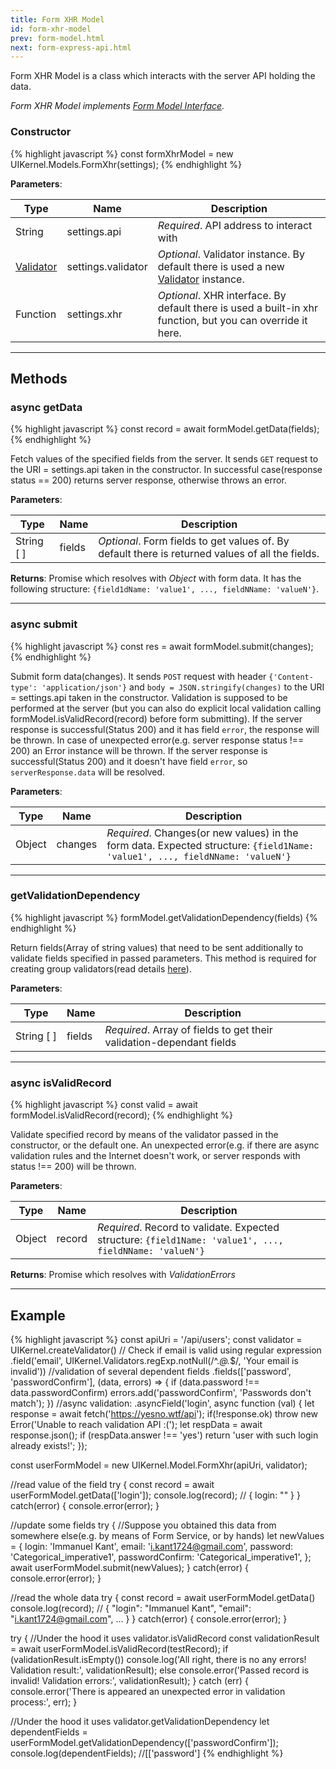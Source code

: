 ```yaml
---
title: Form XHR Model
id: form-xhr-model
prev: form-model.html
next: form-express-api.html
---
```


Form XHR Model is a class which interacts with the server API holding the data.

*Form XHR Model implements [Form Model Interface](/docs/form-interface.html).*

### Constructor

{% highlight javascript %}
  const formXhrModel = new UIKernel.Models.FormXhr(settings);
{% endhighlight %}

**Parameters**:

| Type                              | Name                  | Description                   |
|-----------------------------------|-----------------------|-------------------------------|
| String                            | settings.api          | *Required*. API address to interact with  |
| [Validator](/docs/validator.html) | settings.validator    | *Optional*. Validator instance. By default there is used a new [Validator](/docs/validator.html) instance. |
| Function                          | settings.xhr          | *Optional*. XHR interface. By default there is used a built-in xhr function, but you can override it here. |

____

## Methods

### async getData

{% highlight javascript %}
  const record = await formModel.getData(fields);
{% endhighlight %}

Fetch values of the specified fields from the server.
It sends `GET` request to the URI = settings.api taken in the constructor.
In successful case(response status == 200) returns server response, otherwise throws an error.

**Parameters**:

| Type         | Name        | Description                                                                                    |
|--------------|-------------|------------------------------------------------------------------------------------------------|
| String [ ]   | fields      | *Optional*. Form fields to get values of. By default there is returned values of all the fields.   |

**Returns**: Promise which resolves with *Object* with form data. It has the following structure: `{field1dName: 'value1', ..., fieldNName: 'valueN'}`.

----

### async submit

{% highlight javascript %}
 const res = await formModel.submit(changes);
{% endhighlight %}

Submit form data(changes).
It sends `POST` request with header `{'Content-type': 'application/json'}` and `body = JSON.stringify(changes)`
to the URI = settings.api taken in the constructor.
Validation is supposed to be performed at the server
(but you can also do explicit local validation calling formModel.isValidRecord(record) before form submitting).
If the server response is successful(Status 200) and it has field `error`, the response will be thrown.
In case of unexpected error(e.g. server response status !== 200) an Error instance will be thrown.
If the server response is successful(Status 200) and it doesn't have field `error`,
so `serverResponse.data` will be resolved.

**Parameters**:

| Type       | Name    | Description                                                                                                      |
|------------|---------|------------------------------------------------------------------------------------------------------------------|
| Object     | changes | *Required*. Changes(or new values) in the form data. Expected structure: `{field1Name: 'value1', ..., fieldNName: 'valueN'}` |                                                             |

----

### getValidationDependency

{% highlight javascript %}
  formModel.getValidationDependency(fields)
{% endhighlight %}

Return fields(Array of string values) that need to be sent additionally to validate fields specified in passed parameters.
This method is required for creating group validators\(read details [here](/validator.html)\).

**Parameters**:

| Type                                                  | Name    | Description                                                           |
|-------------------------------------------------------|---------|-----------------------------------------------------------------------|
| <span style="white-space:nowrap;"> String [ ] </span> | fields  | *Required*. Array of fields to get their validation-dependant fields  |

----

### async isValidRecord

{% highlight javascript %}
  const valid = await formModel.isValidRecord(record);
{% endhighlight %}

Validate specified record by means of the validator passed in the constructor, or the default one.
An unexpected error(e.g. if there are async validation rules and the Internet doesn't work, or server responds with status !== 200) will be thrown.

**Parameters**:

| Type       | Name    | Description                                                                                                      |
|------------|---------|------------------------------------------------------------------------------------------------------------------|
| Object     | record  | *Required*. Record to validate. Expected structure: `{field1Name: 'value1', ..., fieldNName: 'valueN'}`      |

**Returns**: Promise which resolves with *ValidationErrors*

---

## Example
{% highlight javascript %}
  const apiUri = '/api/users';
  const validator = UIKernel.createValidator()
    // Check if email is valid using regular expression
    .field('email', UIKernel.Validators.regExp.notNull(/^.*@.*$/, 'Your email is invalid'))
    //validation of several dependent fields
    .fields(['password', 'passwordConfirm'], (data, errors) => {
      if (data.password !== data.passwordConfirm)
        errors.add('passwordConfirm', 'Passwords don\'t match');
    })
    //async validation:
    .asyncField('login', async function (val) {
       let response = await fetch('https://yesno.wtf/api');
       if(!response.ok)
         throw new Error('Unable to reach validation API :(');
       let respData = await response.json();
       if (respData.answer !== 'yes')
         return 'user with such login already exists!';
    });

  const userFormModel = new UIKernel.Model.FormXhr(apiUri, validator);

  //read value of the field
  try {
    const record = await userFormModel.getData(['login']);
    console.log(record);   // { login: "" }
  } catch(error) {
    console.error(error);
  }

  //update some fields
  try {
    //Suppose you obtained this data from somewhere else(e.g. by means of Form Service, or by hands)
    let newValues = {
      login: 'Immanuel Kant',
      email: 'i.kant1724@gmail.com',
      password: 'Categorical_imperative1',
      passwordConfirm: 'Categorical_imperative1',
    };
    await userFormModel.submit(newValues);
  } catch(error) {
    console.error(error);
  }

  //read the whole data
  try {
    const record = await userFormModel.getData()
    console.log(record);   // { "login": "Immanuel Kant", "email": "i.kant1724@gmail.com", ... }
  } catch(error) {
    console.error(error);
  }

  try {
    //Under the hood it uses validator.isValidRecord
    const validationResult = await userFormModel.isValidRecord(testRecord);
    if (validationResult.isEmpty())
      console.log('All right, there is no any errors! Validation result:', validationResult);
    else
      console.error('Passed record is invalid! Validation errors:', validationResult);
  } catch (err) {
    console.error('There is appeared an unexpected error in validation process:', err);
  }

  //Under the hood it uses validator.getValidationDependency
  let dependentFields = userFormModel.getValidationDependency(['passwordConfirm']);
  console.log(dependentFields);  //[['password']
{% endhighlight %}
